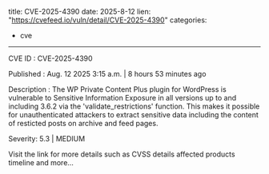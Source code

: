  
title: CVE-2025-4390
date: 2025-8-12
lien: "https://cvefeed.io/vuln/detail/CVE-2025-4390"
categories:
  - cve
---

CVE ID : CVE-2025-4390

Published :  Aug. 12
2025
3:15 a.m. | 8 hours
53 minutes ago

Description : The WP Private Content Plus plugin for WordPress is vulnerable to Sensitive Information Exposure in all versions up to
and including
3.6.2 via the 'validate_restrictions' function. This makes it possible for unauthenticated attackers to extract sensitive data including the content of resticted posts on archive and feed pages.

Severity: 5.3 | MEDIUM

Visit the link for more details
such as CVSS details
affected products
timeline
and more...
